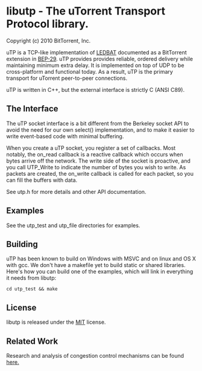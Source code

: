 # libutp - The uTorrent Transport Protocol library.
Copyright (c) 2010 BitTorrent, Inc.

uTP is a TCP-like implementation of [LEDBAT][ledbat] documented as a BitTorrent
extension in [BEP-29][bep29]. uTP provides provides reliable, ordered delivery
while maintaining minimum extra delay. It is implemented on top of UDP to be
cross-platform and functional today. As a result, uTP is the primary transport
for uTorrent peer-to-peer connections.

uTP is written in C++, but the external interface is strictly C (ANSI C89).

## The Interface

The uTP socket interface is a bit different from the Berkeley socket API to
avoid the need for our own select() implementation, and to make it easier to
write event-based code with minimal buffering.

When you create a uTP socket, you register a set of callbacks. Most notably, the
on_read callback is a reactive callback which occurs when bytes arrive off the
network. The write side of the socket is proactive, and you call UTP_Write to
indicate the number of bytes you wish to write. As packets are created, the
on_write callback is called for each packet, so you can fill the buffers with
data.

See utp.h for more details and other API documentation.

## Examples

See the utp_test and utp_file directories for examples.

## Building

uTP has been known to build on Windows with MSVC and on linux and OS X with gcc.
We don't have a makefile yet to build static or shared libraries. Here's how you
can build one of the examples, which will link in everything it needs from
libutp:

    cd utp_test && make

## License

libutp is released under the [MIT][lic] license.

## Related Work

Research and analysis of congestion control mechanisms can be found [here.][survey]

[ledbat]: http://datatracker.ietf.org/wg/ledbat/charter/
[bep29]: http://www.bittorrent.org/beps/bep_0029.html
[lic]: http://www.opensource.org/licenses/mit-license.php
[survey]: http://datatracker.ietf.org/doc/draft-ietf-ledbat-survey/
